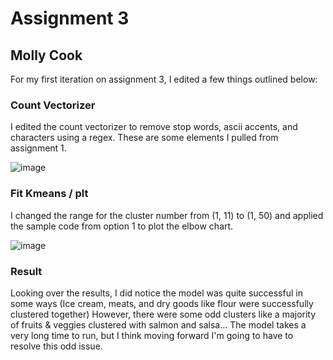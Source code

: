 <h1> Assignment 3 </h1>
<h2> Molly Cook </h2> 

<p>For my first iteration on assignment 3, I edited a few things outlined below:</p>

<h3> Count Vectorizer </h3> 
<p>I edited the count vectorizer to remove stop words, ascii accents, and characters using a regex. These are some elements I pulled from assignment 1.</p>

![image](https://user-images.githubusercontent.com/86888346/166617429-e8dc7929-554b-4320-8f8a-eab555f8e643.png)

<h3> Fit Kmeans / plt </h3> 
<p>I changed the range for the cluster number from (1, 11) to (1, 50) and applied the sample code from option 1 to plot the elbow chart.</p>

![image](https://user-images.githubusercontent.com/86888346/166617454-27265c3d-997b-4843-8804-1a4a289a4684.png)

<h3>Result</h3>
<p>Looking over the results, I did notice the model was quite successful in some ways (Ice cream, meats, and dry goods like flour were successfully clustered together) However, there were some odd clusters like a majority of fruits & veggies clustered with salmon and salsa... The model takes a very long time to run, but I think moving forward I'm going to have to resolve this odd issue.</p>
